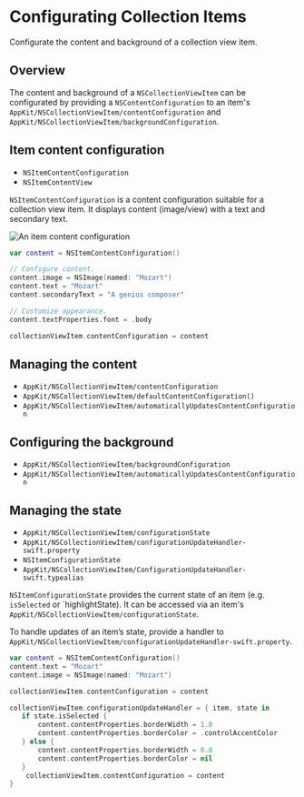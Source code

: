 # Configurating Collection Items

Configurate the content and background of a collection view item.

## Overview

The content and background of a `NSCollectionViewItem` can be configurated by providing a `NSContentConfiguration` to an item's ``AppKit/NSCollectionViewItem/contentConfiguration`` and ``AppKit/NSCollectionViewItem/backgroundConfiguration``.

## Item content configuration

- ``NSItemContentConfiguration``
- ``NSItemContentView``

``NSItemContentConfiguration`` is a content configuration suitable for a collection view item. It displays content (image/view) with a text and secondary text.

![An item content configuration](NSItemContentConfiguration.png)

```swift
var content = NSItemContentConfiguration()

// Configure content.
content.image = NSImage(named: "Mozart")
content.text = "Mozart"
content.secondaryText = "A genius composer"

// Customize appearance.
content.textProperties.font = .body

collectionViewItem.contentConfiguration = content
```

## Managing the content

- ``AppKit/NSCollectionViewItem/contentConfiguration``
- ``AppKit/NSCollectionViewItem/defaultContentConfiguration()``
- ``AppKit/NSCollectionViewItem/automaticallyUpdatesContentConfiguration``

## Configuring the background

- ``AppKit/NSCollectionViewItem/backgroundConfiguration``
- ``AppKit/NSCollectionViewItem/automaticallyUpdatesContentConfiguration``

## Managing the state

- ``AppKit/NSCollectionViewItem/configurationState``
- ``AppKit/NSCollectionViewItem/configurationUpdateHandler-swift.property``
- ``NSItemConfigurationState``
- ``AppKit/NSCollectionViewItem/ConfigurationUpdateHandler-swift.typealias``

``NSItemConfigurationState`` provides the current state of an item (e.g. `isSelected` or `highlightState). It can be accessed via an item's ``AppKit/NSCollectionViewItem/configurationState``.


To handle updates of an item’s state, provide a handler to ``AppKit/NSCollectionViewItem/configurationUpdateHandler-swift.property``.

```swift
var content = NSItemContentConfiguration()
content.text = "Mozart"
content.image = NSImage(named: "Mozart")

collectionViewItem.contentConfiguration = content

collectionViewItem.configurationUpdateHandler = { item, state in
   if state.isSelected {
       content.contentProperties.borderWidth = 1.0
       content.contentProperties.borderColor = .controlAccentColor
   } else {
       content.contentProperties.borderWidth = 0.0
       content.contentProperties.borderColor = nil
   }
    collectionViewItem.contentConfiguration = content
}
```
